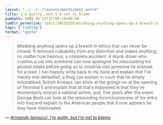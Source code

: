 ```yaml
---
layout: "../../../layouts/posts/post.astro"
title: I’m guilty, but I’m not to blame
pubDate: 2008-05-12T13:08:14+00:00
tumblr_permalink: /post/34535559/misdoing-anything-opens-up-a-breach-in-ethics-that
tags: ["linklog"]
format: "quote"
---
```


> Misdoing anything opens up a breach in ethics that can never be closed. It removes culpability from any distortion and makes anything, no matter how heinous, a complete accident. A drunk driver who crashes a car into someone can now apologise for miscounting his alcohol intake before going on to misdrive into someone he mistook for a road. I can happily write back to my bank and explain that I&rsquo;ve merely mis-defaulted, a thug can explain in court that he simply misstabbed, British Airways can smile at the goings-on at the opening of Terminal 5 and explain that all that&rsquo;s happened is that they&rsquo;ve momentarily misrun a national airline, and, five years after the event, George Bush can look at the resounding inconclusiveness of his entry into Iraq and explain to the American people that it now appears he may have misinvaded.

— <cite>[Armando Iannucci, _I&rsquo;m guilty, but I&rsquo;m not to blame_](https://www.theguardian.com/commentisfree/2008/may/11/1)</cite>
